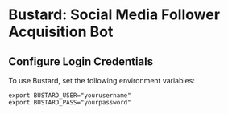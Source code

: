 # Bustard: Social Media Follower Acquisition Bot

## Configure Login Credentials

To use Bustard, set the following environment variables:

```
export BUSTARD_USER="yourusername"
export BUSTARD_PASS="yourpassword"
```